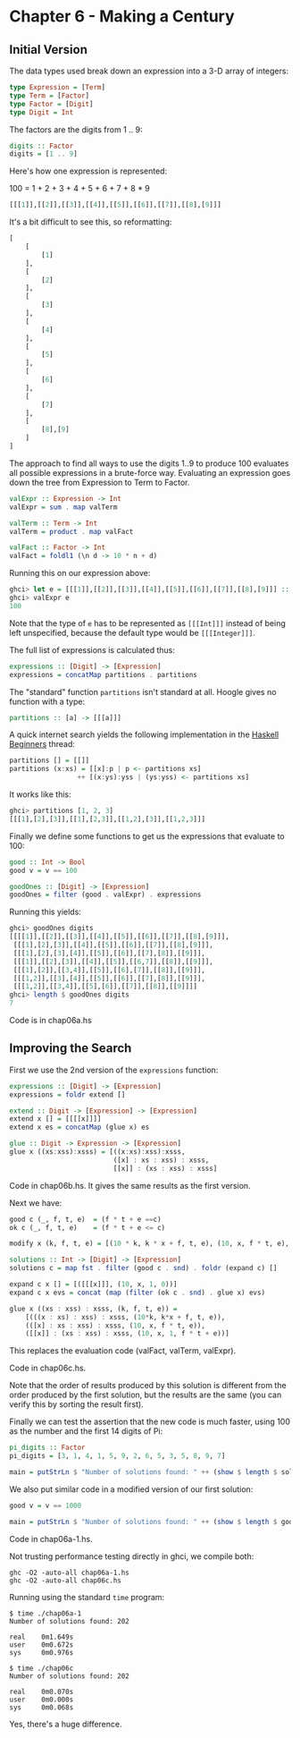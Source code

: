 Chapter 6 - Making a Century
============================

Initial Version
---------------

The data types used break down an expression into a 3-D array of integers:

```haskell
type Expression = [Term]
type Term = [Factor] 
type Factor = [Digit] 
type Digit = Int
```

The factors are the digits from 1 .. 9:

```haskell
digits :: Factor
digits = [1 .. 9]
```

Here's how one expression is represented:

100 = 1 + 2 + 3 + 4 + 5 + 6 + 7 + 8 * 9

```haskell
[[[1]],[[2]],[[3]],[[4]],[[5]],[[6]],[[7]],[[8],[9]]]
```

It's a bit difficult to see this, so reformatting:

```haskell
[
    [
        [1]
    ],
    [
        [2]
    ],
    [
        [3]
    ],
    [
        [4]
    ],
    [
        [5]
    ],
    [
        [6]
    ],
    [
        [7]
    ],
    [
        [8],[9]
    ]
]
```

The approach to find all ways to use the digits 1..9 to produce 100 evaluates
all possible expressions in a brute-force way. Evaluating an expression goes down the
tree from Expression to Term to Factor.

```haskell
valExpr :: Expression -> Int 
valExpr = sum . map valTerm

valTerm :: Term -> Int
valTerm = product . map valFact 

valFact :: Factor -> Int
valFact = foldl1 (\n d -> 10 * n + d)
```

Running this on our expression above:

```haskell
ghci> let e = [[[1]],[[2]],[[3]],[[4]],[[5]],[[6]],[[7]],[[8],[9]]] :: [[[Int]]]
ghci> valExpr e
100
```

Note that the type of `e` has to be represented as `[[[Int]]]` instead of being left 
unspecified, because the default type would be `[[[Integer]]]`.

The full list of expressions is calculated thus:

```haskell
expressions :: [Digit] -> [Expression] 
expressions = concatMap partitions . partitions
```

The "standard" function `partitions` isn't standard at all. Hoogle gives no 
function with a type:

```haskell
partitions :: [a] -> [[[a]]]
```

A quick internet search yields the following implementation
in the [Haskell Beginners](http://www.haskell.org/pipermail/beginners/2011-April/006832.html) thread:

```haskell
partitions [] = [[]]
partitions (x:xs) = [[x]:p | p <- partitions xs]
                 ++ [(x:ys):yss | (ys:yss) <- partitions xs]
```

It works like this:

```haskell
ghci> partitions [1, 2, 3]
[[[1],[2],[3]],[[1],[2,3]],[[1,2],[3]],[[1,2,3]]]
```

Finally we define some functions to get us the expressions that evaluate to 100:

```haskell
good :: Int -> Bool
good v = v == 100

goodOnes :: [Digit] -> [Expression]
goodOnes = filter (good . valExpr) . expressions
```

Running this yields:

```haskell
ghci> goodOnes digits
[[[[1]],[[2]],[[3]],[[4]],[[5]],[[6]],[[7]],[[8],[9]]],
 [[[1],[2],[3]],[[4]],[[5]],[[6]],[[7]],[[8],[9]]],
 [[[1],[2],[3],[4]],[[5]],[[6]],[[7],[8]],[[9]]],
 [[[1]],[[2],[3]],[[4]],[[5]],[[6,7]],[[8]],[[9]]],
 [[[1],[2]],[[3,4]],[[5]],[[6],[7]],[[8]],[[9]]],
 [[[1,2]],[[3],[4]],[[5]],[[6]],[[7],[8]],[[9]]],
 [[[1,2]],[[3,4]],[[5],[6]],[[7]],[[8]],[[9]]]]
ghci> length $ goodOnes digits
7
```

Code is in chap06a.hs

Improving the Search
--------------------

First we use the 2nd version of the `expressions` function:

```haskell
expressions :: [Digit] -> [Expression] 
expressions = foldr extend []

extend :: Digit -> [Expression] -> [Expression] 
extend x [] = [[[[x]]]]
extend x es = concatMap (glue x) es

glue :: Digit -> Expression -> [Expression] 
glue x ((xs:xss):xsss) = [((x:xs):xss):xsss,
                          ([x] : xs : xss) : xsss, 
                          [[x]] : (xs : xss) : xsss]
```

Code in chap06b.hs. It gives the same results as the first version.

Next we have:

```haskell
good c (_, f, t, e)  = (f * t + e ==c)
ok c (_, f, t, e)    = (f * t + e <= c)

modify x (k, f, t, e) = [(10 * k, k * x + f, t, e), (10, x, f * t, e), (10, x, 1, f * t + e)]

solutions :: Int -> [Digit] -> [Expression]
solutions c = map fst . filter (good c . snd) . foldr (expand c) []

expand c x [] = [([[[x]]], (10, x, 1, 0))]
expand c x evs = concat (map (filter (ok c . snd) . glue x) evs)

glue x ((xs : xss) : xsss, (k, f, t, e)) =
    [(((x : xs) : xss) : xsss, (10*k, k*x + f, t, e)),
    (([x] : xs : xss) : xsss, (10, x, f * t, e)),
    ([[x]] : (xs : xss) : xsss, (10, x, 1, f * t + e))]
```

This replaces the evaluation code (valFact, valTerm, valExpr).

Code in chap06c.hs.

Note that the order of results produced by this solution is different from the order 
produced by the first solution, but the results are the same (you can verify this by sorting the result first).

Finally we can test the assertion that the new code is much faster, using 
100 as the number and the first 14 digits of Pi:

```haskell
pi_digits :: Factor
pi_digits = [3, 1, 4, 1, 5, 9, 2, 6, 5, 3, 5, 8, 9, 7]

main = putStrLn $ "Number of solutions found: " ++ (show $ length $ solutions 1000 pi_digits)
```

We also put similar code in a modified version of our first solution:

```haskell
good v = v == 1000

main = putStrLn $ "Number of solutions found: " ++ (show $ length $ goodOnes pi_digits)
```

Code in chap06a-1.hs.

Not trusting performance testing directly in ghci, we compile both:

```
ghc -O2 -auto-all chap06a-1.hs
ghc -O2 -auto-all chap06c.hs
```

Running using the standard `time` program:

```
$ time ./chap06a-1
Number of solutions found: 202

real    0m1.649s
user    0m0.672s
sys     0m0.976s

$ time ./chap06c
Number of solutions found: 202

real    0m0.070s
user    0m0.000s
sys     0m0.068s
```

Yes, there's a huge difference.
